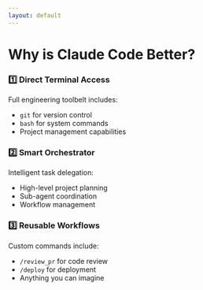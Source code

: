 ```yaml
---
layout: default
---
```


# Why is Claude Code Better?



<div class="grid grid-cols-3 gap-6">
<v-clicks>

<!-- Agent Pillar -->
<div class="bg-blue-500/10 rounded-lg p-6 border border-blue-500/30">
  <h3 class="text-2xl font-bold mb-4 flex items-center gap-3">
    <span class="text-3xl">1️⃣</span>
    <span>Direct Terminal Access</span>
  </h3>
  <div class="text-lg leading-relaxed space-y-2">
    <p>Full engineering toolbelt includes:</p>
    <ul class="list-disc pl-6">
      <li><code>git</code> for version control</li>
      <li><code>bash</code> for system commands</li>
      <li>Project management capabilities</li>
    </ul>
  </div>
</div>

<!-- Orchestrator Pillar -->
<div class="bg-green-500/10 rounded-lg p-6 border border-green-500/30">
  <h3 class="text-2xl font-bold mb-4 flex items-center gap-3">
    <span class="text-3xl">2️⃣</span>
    <span>Smart Orchestrator</span>
  </h3>
  <div class="text-lg leading-relaxed space-y-2">
    <p>Intelligent task delegation:</p>
    <ul class="list-disc pl-6">
      <li>High-level project planning</li>
      <li>Sub-agent coordination</li>
      <li>Workflow management</li>
    </ul>
  </div>
</div>

<!-- Workflow Pillar -->
<div class="bg-purple-500/10 rounded-lg p-6 border border-purple-500/30">
  <h3 class="text-2xl font-bold mb-4 flex items-center gap-3">
    <span class="text-3xl">3️⃣</span>
    <span>Reusable Workflows</span>
  </h3>
  <div class="text-lg leading-relaxed space-y-2">
    <p>Custom commands include:</p>
    <ul class="list-disc pl-6">
      <li><code>/review_pr</code> for code review</li>
      <li><code>/deploy</code> for deployment</li>
      <li>Anything you can imagine</li>
    </ul>
  </div>
</div>

</v-clicks>
</div>


<!--
So, why is it a better approach for complex work? It comes down to three things.

First, it's a true agent with a full toolbelt.

Second, it can act as an orchestrator. In one of the videos, the creator shows a workflow where Claude Code does the planning but then calls out to a cheaper model via the Aider tool to do the actual code generation, saving a ton on token costs. You get the best of both worlds: smart planning and cheap execution.

And finally, you can package these complex workflows into simple, reusable slash commands. You can build an entire library of custom automations for your project.
-->
